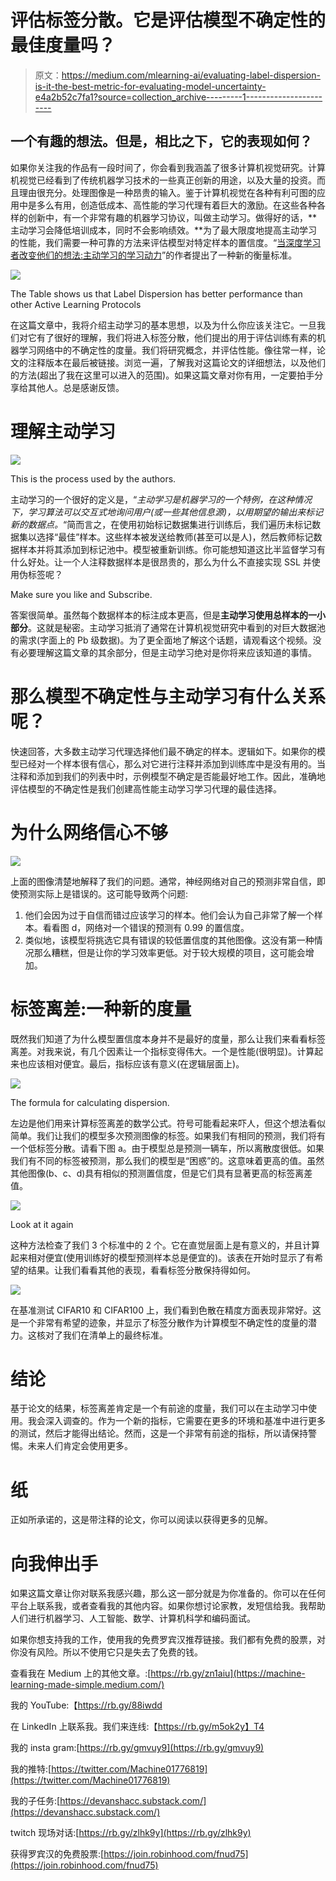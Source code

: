 # 评估标签分散。它是评估模型不确定性的最佳度量吗？

> 原文：<https://medium.com/mlearning-ai/evaluating-label-dispersion-is-it-the-best-metric-for-evaluating-model-uncertainty-e4a2b52c7fa1?source=collection_archive---------1----------------------->

## 一个有趣的想法。但是，相比之下，它的表现如何？

如果你关注我的作品有一段时间了，你会看到我涵盖了很多计算机视觉研究。计算机视觉已经看到了传统机器学习技术的一些真正创新的用途，以及大量的投资。而且理由很充分。处理图像是一种昂贵的输入。鉴于计算机视觉在各种有利可图的应用中是多么有用，创造低成本、高性能的学习代理有着巨大的激励。在这些各种各样的创新中，有一个非常有趣的机器学习协议，叫做主动学习。做得好的话，**主动学习会降低培训成本，同时不会影响绩效。**为了最大限度地提高主动学习的性能，我们需要一种可靠的方法来评估模型对特定样本的置信度。“[当深度学习者改变他们的想法:主动学习的学习动力](https://arxiv.org/abs/2107.14707)”的作者提出了一种新的衡量标准。

![](img/b3095d86e6674fdf65a8482c21bfc471.png)

The Table shows us that Label Dispersion has better performance than other Active Learning Protocols

在这篇文章中，我将介绍主动学习的基本思想，以及为什么你应该关注它。一旦我们对它有了很好的理解，我们将进入标签分散，他们提出的用于评估训练有素的机器学习网络中的不确定性的度量。我们将研究概念，并评估性能。像往常一样，论文的注释版本在最后被链接。浏览一遍，了解我对这篇论文的详细想法，以及他们的方法(超出了我在这里可以进入的范围)。如果这篇文章对你有用，一定要拍手分享给其他人。总是感谢反馈。

# 理解主动学习

![](img/085498f4c5471b44e0c8d3559a64ad8b.png)

This is the process used by the authors.

主动学习的一个很好的定义是，“*主动学习是机器学习的一个特例，在这种情况下，学习算法可以交互式地询问用户(或一些其他信息源)，以用期望的输出来标记新的数据点。*“简而言之，在使用初始标记数据集进行训练后，我们遍历未标记数据集以选择“最佳”样本。这些样本被发送给教师(甚至可以是人)，然后教师标记数据样本并将其添加到标记池中。模型被重新训练。你可能想知道这比半监督学习有什么好处。让一个人注释数据样本是很昂贵的，那么为什么不直接实现 SSL 并使用伪标签呢？

Make sure you like and Subscribe.

答案很简单。虽然每个数据样本的标注成本更高，但是**主动学习使用总样本的一小部分**。这就是秘密。主动学习抵消了通常在计算机视觉研究中看到的对巨大数据池的需求(字面上的 Pb 级数据)。为了更全面地了解这个话题，请观看这个视频。没有必要理解这篇文章的其余部分，但是主动学习绝对是你将来应该知道的事情。

# 那么模型不确定性与主动学习有什么关系呢？

快速回答，大多数主动学习代理选择他们最不确定的样本。逻辑如下。如果你的模型已经对一个样本很有信心，那么对它进行注释并添加到训练库中是没有用的。当注释和添加到我们的列表中时，示例模型不确定是否能最好地工作。因此，准确地评估模型的不确定性是我们创建高性能主动学习学习代理的最佳选择。

# 为什么网络信心不够

![](img/5d2bb0d3a2ec11f8a6763eb1f5919c34.png)

上面的图像清楚地解释了我们的问题。通常，神经网络对自己的预测非常自信，即使预测实际上是错误的。这可能导致两个问题:

1.  他们会因为过于自信而错过应该学习的样本。他们会认为自己非常了解一个样本。看看图 d，网络对一个错误的预测有 0.99 的置信度。
2.  类似地，该模型将挑选它具有错误的较低置信度的其他图像。这没有第一种情况那么糟糕，但是让你的学习效率更低。对于较大规模的项目，这可能会增加。

# 标签离差:一种新的度量

既然我们知道了为什么模型置信度本身并不是最好的度量，那么让我们来看看标签离差。对我来说，有几个因素让一个指标变得伟大。一个是性能(很明显)。计算起来也应该相对便宜。最后，指标应该有意义(在逻辑层面上)。

![](img/5c82df929e48bde262617b879ec42507.png)

The formula for calculating dispersion.

左边是他们用来计算标签离差的数学公式。符号可能看起来吓人，但这个想法看似简单。我们让我们的模型多次预测图像的标签。如果我们有相同的预测，我们将有一个低标签分散。请看下图 a。由于模型总是预测一辆车，所以离散度很低。如果我们有不同的标签被预测，那么我们的模型是“困惑”的。这意味着更高的值。虽然其他图像(b、c、d)具有相似的预测置信度，但是它们具有显著更高的标签离差值。

![](img/5d2bb0d3a2ec11f8a6763eb1f5919c34.png)

Look at it again

这种方法检查了我们 3 个标准中的 2 个。它在直觉层面上是有意义的，并且计算起来相对便宜(使用训练好的模型预测样本总是便宜的)。该表在开始时显示了有希望的结果。让我们看看其他的表现，看看标签分散保持得如何。

![](img/c9115bc252c8e5914dbfcceff9b417b8.png)

在基准测试 CIFAR10 和 CIFAR100 上，我们看到色散在精度方面表现非常好。这是一个非常有希望的迹象，并显示了标签分散作为计算模型不确定性的度量的潜力。这核对了我们在清单上的最终标准。

# 结论

基于论文的结果，标签离差肯定是一个有前途的度量，我们可以在主动学习中使用。我会深入调查的。作为一个新的指标，它需要在更多的环境和基准中进行更多的测试，然后才能得出结论。然而，这是一个非常有前途的指标，所以请保持警惕。未来人们肯定会使用更多。

# 纸

正如所承诺的，这是带注释的论文，你可以阅读以获得更多的见解。

# 向我伸出手

如果这篇文章让你对联系我感兴趣，那么这一部分就是为你准备的。你可以在任何平台上联系我，或者查看我的其他内容。如果你想讨论家教，发短信给我。我帮助人们进行机器学习、人工智能、数学、计算机科学和编码面试。

如果你想支持我的工作，使用我的免费罗宾汉推荐链接。我们都有免费的股票，对你没有风险。所以不使用它只是失去了免费的钱。

查看我在 Medium 上的其他文章。:[https://rb.gy/zn1aiu](https://machine-learning-made-simple.medium.com/)

我的 YouTube:【https://rb.gy/88iwdd 

在 LinkedIn 上联系我。我们来连线:【https://rb.gy/m5ok2y】T4

我的 insta gram:[https://rb.gy/gmvuy9](https://rb.gy/gmvuy9)

我的推特:[https://twitter.com/Machine01776819](https://twitter.com/Machine01776819)

我的子任务:[https://devanshacc.substack.com/](https://devanshacc.substack.com/)

twitch 现场对话:[https://rb.gy/zlhk9y](https://rb.gy/zlhk9y)

获得罗宾汉的免费股票:[https://join.robinhood.com/fnud75](https://join.robinhood.com/fnud75)